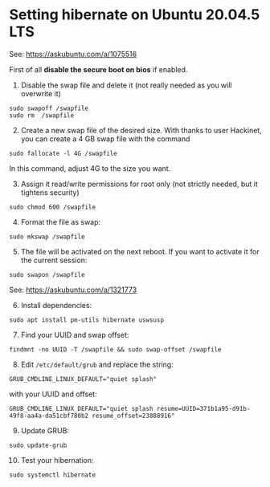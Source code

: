 # Setting hibernate on Ubuntu 20.04.5 LTS

See: https://askubuntu.com/a/1075516

First of all **disable the secure boot on bios** if enabled.

1. Disable the swap file and delete it (not really needed as you will overwrite it)
```
sudo swapoff /swapfile
sudo rm  /swapfile
```

2. Create a new swap file of the desired size. With thanks to user Hackinet, you can create a 4 GB swap file with the command
```
sudo fallocate -l 4G /swapfile
```
In this command, adjust 4G to the size you want.

3. Assign it read/write permissions for root only (not strictly needed, but it tightens security)
```
sudo chmod 600 /swapfile
```

4. Format the file as swap:
```
sudo mkswap /swapfile
```

5. The file will be activated on the next reboot. If you want to activate it for the current session:
```
sudo swapon /swapfile
```

See: https://askubuntu.com/a/1321773

6. Install dependencies:
```
sudo apt install pm-utils hibernate uswsusp
```

7. Find your UUID and swap offset:
```
findmnt -no UUID -T /swapfile && sudo swap-offset /swapfile
```

8. Edit `/etc/default/grub` and replace the string:
```
GRUB_CMDLINE_LINUX_DEFAULT="quiet splash"
```
with your UUID and offset:
```
GRUB_CMDLINE_LINUX_DEFAULT="quiet splash resume=UUID=371b1a95-d91b-49f8-aa4a-da51cbf780b2 resume_offset=23888916"
```

9. Update GRUB:
```
sudo update-grub
```

10. Test your hibernation:
```
sudo systemctl hibernate
```
